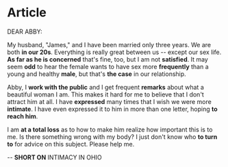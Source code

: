 # Article

DEAR ABBY:

My husband, "James," and I have been married only three years. We are both **in our 20s**. Everything is really great between us -- except our sex life. **As far as he is concerned** that's fine, too, but I am not **satisfied**. It may seem **odd** to hear the female wants to have sex more **frequently** than a young and healthy **male**, but that's **the case** in our relationship.

Abby, I **work with the public** and I get frequent **remarks** about what a beautiful woman I am. This makes it hard for me to believe that I don't attract him at all. I have **expressed** many times that I wish we were more **intimate**. I have even expressed it to him in more than one letter, hoping **to reach him**.

I am **at a total loss** as to how to make him realize how important this is to me. Is there something wrong with my body? I just don't know who **to turn to** for advice on this subject. Please help me.

\-- **SHORT ON** INTIMACY IN OHIO
